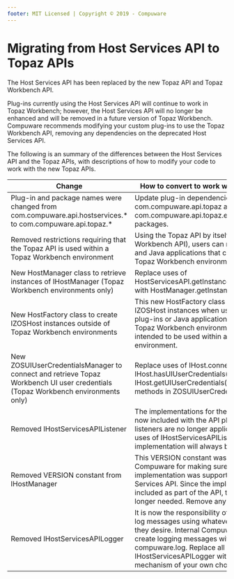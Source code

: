 ```yaml
---
footer: MIT Licensed | Copyright © 2019 - Compuware
---
```


# Migrating from Host Services API to Topaz APIs

The Host Services API has been replaced by the new Topaz API and Topaz Workbench API.

Plug-ins currently using the Host Services API will continue to work in Topaz Workbench; however, the Host Services API will no longer be enhanced and will be removed in a future version of Topaz Workbench. Compuware recommends modifying your custom plug-ins to use the Topaz Workbench API, removing any dependencies on the deprecated Host Services API.

The following is an summary of the differences between the Host Services API and the Topaz APIs, with descriptions of how to modify your code to work with the new Topaz APIs.

Change | How to convert to work with new Topaz APIs
------ | ---------------------------------------------------
Plug-in and package names were changed from com.compuware.api.hostservices.* to com.compuware.api.topaz.* | Update plug-in dependencies to reference new com.compuware.api.topaz and com.compuware.api.topaz.eclipse plug-ins and packages.
Removed restrictions requiring that the Topaz API is used within a Topaz Workbench environment | Using the Topaz API by itself (without the Topaz Workbench API), users can now write plug-ins and Java applications that can run outside of a Topaz Workbench environment.
New HostManager class to retrieve instances of IHostManager (Topaz Workbench environments only) | Replace uses of HostServicesAPI.getInstance().getHostManager() with HostManager.getInstance().
New HostFactory class to create IZOSHost instances outside of Topaz Workbench environments | This new HostFactory class available to create IZOSHost instances when users want to write plug-ins or Java applications that do not run in a Topaz Workbench environment. This class is not intended to be used within a Topaz Workbench environment.
New ZOSUIUserCredentialsManager to connect and retrieve Topaz Workbench UI user credentials (Topaz Workbench environments only) | Replace uses of IHost.connectUIUser(), IHost.hasUIUserCredentials(), and IHost.getUIUserCredentials() with corresponding methods in ZOSUIUserCredentialsManager.
Removed IHostServicesAPIListener | The implementations for the new Topaz APIs are now included with the API plug-ins, so service listeners are no longer applicable. Remove all uses of IHostServicesAPIListener (the implementation will always be available).
Removed VERSION constant from IHostManager | This VERSION constant was used internally by Compuware for making sure a IHostManager implementation was supported by the Host Services API. Since the implementations are now included as part of the API, this constant is no longer needed. Remove any use of this constant.
Removed IHostServicesAPILogger | It is now the responsibility of Topaz API users to log messages using whatever logging techniques they desire. Internal Compuware classes will still create logging messages within the compuware.log. Replace all uses of the IHostServicesAPILogger with a logging mechanism of your own choosing.
